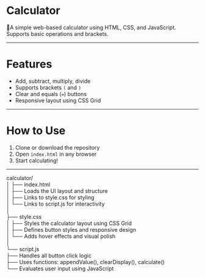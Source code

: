 #  Calculator

🧮A simple web-based calculator using HTML, CSS, and JavaScript. Supports basic operations and brackets.

---

# Features
- Add, subtract, multiply, divide
- Supports brackets `(` and `)`
- Clear and equals (`=`) buttons
- Responsive layout using CSS Grid

---

# How to Use
1. Clone or download the repository
2. Open `index.html` in any browser
3. Start calculating!

---


calculator/<br>
│
├── index.html<br>
│   ├── Loads the UI layout and structure<br>
│   ├── Links to style.css for styling<br>
│   └── Links to script.js for interactivity<br>
│<br>
├── style.css<br>
│   ├── Styles the calculator layout using CSS Grid<br>
│   ├── Defines button styles and responsive design<br>
│   └── Adds hover effects and visual polish<br>
│<br>
└── script.js<br>
    ├── Handles all button click logic<br>
    ├── Uses functions: appendValue(), clearDisplay(), calculate()<br>
    └── Evaluates user input using JavaScript<br>

